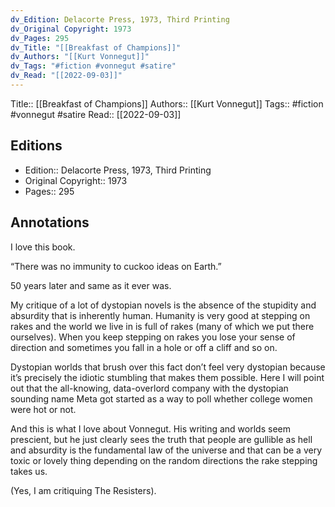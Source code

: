 ```yaml
---
dv_Edition: Delacorte Press, 1973, Third Printing
dv_Original Copyright: 1973
dv_Pages: 295
dv_Title: "[[Breakfast of Champions]]"
dv_Authors: "[[Kurt Vonnegut]]"
dv_Tags: "#fiction #vonnegut #satire"
dv_Read: "[[2022-09-03]]"
---
```

Title:: [[Breakfast of Champions]]
Authors:: [[Kurt Vonnegut]]
Tags:: #fiction #vonnegut #satire 
Read:: [[2022-09-03]]

## Editions
- Edition:: Delacorte Press, 1973, Third Printing
- Original Copyright:: 1973
- Pages:: 295

## Annotations

I love this book.   
  
“There was no immunity to cuckoo ideas on Earth.”  
  
50 years later and same as it ever was.   
  
My critique of a lot of dystopian novels is the absence of the stupidity and absurdity that is inherently human. Humanity is very good at stepping on rakes and the world we live in is full of rakes (many of which we put there ourselves). When you keep stepping on rakes you lose your sense of direction and sometimes you fall in a hole or off a cliff and so on.   
  
Dystopian worlds that brush over this fact don’t feel very dystopian because it’s precisely the idiotic stumbling that makes them possible. Here I will point out that the all-knowing, data-overlord company with the dystopian sounding name Meta got started as a way to poll whether college women were hot or not.   
  
And this is what I love about Vonnegut. His writing and worlds seem prescient, but he just clearly sees the truth that people are gullible as hell and absurdity is the fundamental law of the universe and that can be a very toxic or lovely thing depending on the random directions the rake stepping takes us.   
  
(Yes, I am critiquing The Resisters).